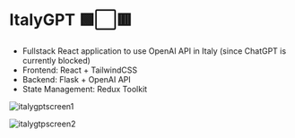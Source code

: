 # ItalyGPT 🟩⬜🟥

- Fullstack React application to use OpenAI API in Italy (since ChatGPT is currently blocked)
- Frontend: React + TailwindCSS
- Backend: Flask + OpenAI API
- State Management: Redux Toolkit

![italygptscreen1](https://user-images.githubusercontent.com/120139042/230591237-270389e8-cc7b-431a-9035-fa9aeeff9a1b.png)

![italygtpscreen2](https://user-images.githubusercontent.com/120139042/230591265-8358beb8-351e-41b6-bfb8-f8c18ac68983.png)



